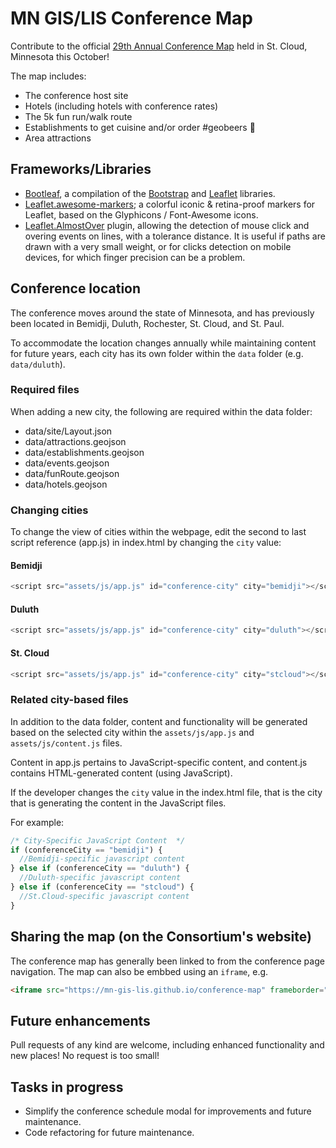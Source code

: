 MN GIS/LIS Conference Map  
==============

Contribute to the official [29th Annual Conference Map](https://mn-gis-lis.github.io/conference-map/) held in St. Cloud, Minnesota this October!

The map includes:  
* The conference host site  
* Hotels (including hotels with conference rates)  
* The 5k fun run/walk route  
* Establishments to get cuisine and/or order #geobeers :beer:  
* Area attractions  

## Frameworks/Libraries  
* [Bootleaf](https://github.com/bmcbride/bootleaf), a compilation of the [Bootstrap](https://github.com/twbs/bootstrap) and [Leaflet](https://github.com/Leaflet/Leaflet) libraries.  
* [Leaflet.awesome-markers](https://github.com/lvoogdt/Leaflet.awesome-markers); a colorful iconic & retina-proof markers for Leaflet, based on the Glyphicons / Font-Awesome icons.  
* [Leaflet.AlmostOver](https://github.com/makinacorpus/Leaflet.AlmostOver) plugin, allowing the detection of mouse click and overing events on lines, with a tolerance distance. It is useful if paths are drawn with a very small weight, or for clicks detection on mobile devices, for which finger precision can be a problem.  

## Conference location  
The conference moves around the state of Minnesota, and has previously been located in Bemidji, Duluth, Rochester, St. Cloud, and St. Paul.

To accommodate the location changes annually while maintaining content for future years, each city has its own folder within the `data` folder (e.g. `data/duluth`).  

### Required files  
When adding a new city, the following are required within the data folder:   
* data/site/Layout.json  
* data/attractions.geojson  
* data/establishments.geojson    
* data/events.geojson  
* data/funRoute.geojson  
* data/hotels.geojson  

### Changing cities  
To change the view of cities within the webpage, edit the second to last script reference (app.js) in index.html by changing the `city` value:  

#### Bemidji  
```javascript
<script src="assets/js/app.js" id="conference-city" city="bemidji"></script>  
```  

#### Duluth  
```javascript
<script src="assets/js/app.js" id="conference-city" city="duluth"></script>  
```  

#### St. Cloud
```javascript
<script src="assets/js/app.js" id="conference-city" city="stcloud"></script>
```

### Related city-based files  
In addition to the data folder, content and functionality will be generated based on the selected city within the `assets/js/app.js` and `assets/js/content.js` files.

Content in app.js pertains to JavaScript-specific content, and content.js contains HTML-generated content (using JavaScript).    

If the developer changes the `city` value in the index.html file, that is the city that is generating the content in the JavaScript files.  

For example:     
```javascript  
/* City-Specific JavaScript Content  */
if (conferenceCity == "bemidji") {
  //Bemidji-specific javascript content
} else if (conferenceCity == "duluth") {
  //Duluth-specific javascript content
} else if (conferenceCity == "stcloud") {
  //St.Cloud-specific javascript content
}
```  

## Sharing the map (on the Consortium's website)  
The conference map has generally been linked to from the conference page navigation. The map can also
be embbed using an `iframe`, e.g.

```html
<iframe src="https://mn-gis-lis.github.io/conference-map" frameborder="0" width="600" height="400"></iframe>   
```  

## Future enhancements  
Pull requests of any kind are welcome, including enhanced functionality and new places! No request is too small!  

## Tasks in progress  
* Simplify the conference schedule modal for improvements and future maintenance.  
* Code refactoring for future maintenance.  
